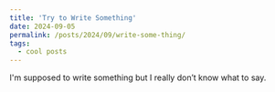 ```yaml
---
title: 'Try to Write Something'
date: 2024-09-05
permalink: /posts/2024/09/write-some-thing/
tags:
  - cool posts
---
```


I'm supposed to write something but I really don’t know what to say.
